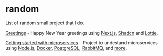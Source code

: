 # random

List of random small project that I do. 

[Greetings](https://github.com/rickyadriell/greetings) - Happy New Year greetings using [Next.js](https://nextjs.org/), [Shadcn](https://ui.shadcn.com/) and [Lottie](https://lottiefiles.com/).

[Getting started with microservices](https://github.com/rickyadriell/getting-started-with-microservices) - Project to undestand microservices using [Node.js](https://nodejs.org/en), [Docker](https://www.docker.com/), [PostgreSQL](https://www.postgresql.org/), [RabbitMQ](https://www.rabbitmq.com/), and [more](https://github.com/rickyadriell/getting-started-with-microservices/blob/main/resources/my-overview.md). 
